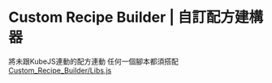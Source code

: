 # Custom Recipe Builder | 自訂配方建構器 

將未跟KubeJS連動的配方連動
任何一個腳本都須搭配 [Custom_Recipe_Builder/Libs.js](./server_scripts/Custom_Recipe_Builder/Libs.js)